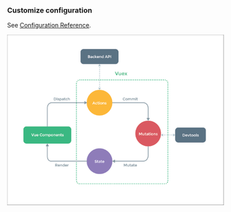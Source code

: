 ### Customize configuration
See [Configuration Reference](https://cli.vuejs.org/config/).

![bild](vuexStructure.png)

